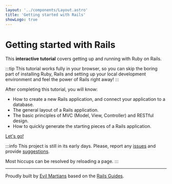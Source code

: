 ```yaml
---
layout: '../components/Layout.astro'
title: 'Getting started with Rails'
showLogo: true
---
```


<Layout>

# Getting started with Rails

This **interactive tutorial** covers getting up and running with Ruby on Rails.

:::tip
This tutorial works fully in your browser, so you can skip the boring part of installing Ruby, Rails and setting up your local development environment and feel the power of Rails right away!
:::

After completing this tutorial, you will know:
- How to create a new Rails application, and connect your application to a database.
- The general layout of a Rails application.
- The basic principles of MVC (Model, View, Controller) and RESTful design.
- How to quickly generate the starting pieces of a Rails application.

<div class="text-center p-5 mt-4">
  <a href="/1-introduction/1-welcome" class="bg-red-600 !text-lg !text-white !no-underline hover:bg-red-700 font-semibold py-3 px-6 rounded-lg text-lg transform transition duration-200 hover:scale-105">Let's go!</a>
</div>

:::info
This project is still in its early days. Please, report any [issues](https://github.com/evilmartians/rails-tutorial/issues) and provide [suggestions](https://github.com/evilmartians/rails-tutorial/discussions).

Most hiccups can be resolved by reloading a page.
:::

---

Proudly built by [Evil Martians](https://evilmartians.com/) based on the [Rails Guides](https://guides.rubyonrails.org/).

</Layout>
